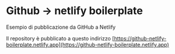 # Github -> netlify boilerplate
Esempio di pubblicazione da GitHub a Netlify

Il repository è pubblicato a questo indirizzo [https://github-netlify-boilerplate.netlify.app](https://github-netlify-boilerplate.netlify.app)
